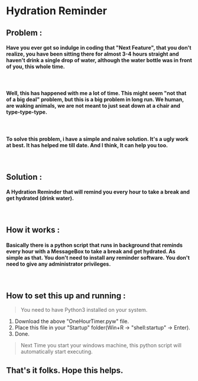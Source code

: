 # Hydration Reminder

## Problem :
#### Have you ever got so indulge in coding that "Next Feature", that you don't realize, you have been sitting there for almost 3-4 hours straight and haven't drink a single drop of water, although the water bottle was in front of you, this whole time.

<br>

#### Well, this has happened with me a lot of time. This might seem "not that of a big deal" problem, but this is a big problem in long run. We human, are waking animals, we are not meant to just seat down at a chair and type-type-type.

<br>

#### To solve this problem, i have a simple and naive solution. It's a ugly work at best. It has helped me till date. And I think, It can help you too.  

<br>

## Solution : 
#### A Hydration Reminder that will remind you every hour to take a break and get hydrated (drink water). 

<br>

## How it works :
#### Basically there is a python script that runs in background that reminds every hour with a MessageBox to take a break and get hydrated. As simple as that. You don't need to install any reminder software. You don't need to give any administrator privileges.

<br>

## How to set this up and running :
> You need to have Python3 installed on your system.
1. Download the above "OneHourTimer.pyw" file.
2. Place this file in your "Startup" folder(Win+R -> "shell:startup" -> Enter).
3. Done.
> Next Time you start your windows machine, this python script will automatically start executing.

## That's it folks. Hope this helps.

